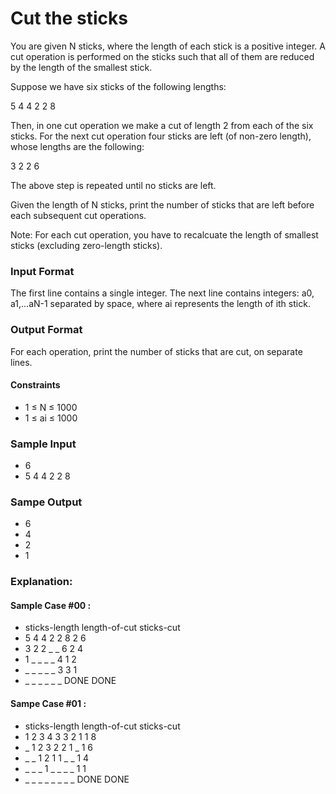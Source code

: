 # Cut the sticks
You are given N sticks, where the length of each stick is a positive integer. A cut operation is performed on the sticks such that all of them are reduced by the length of the smallest stick.

Suppose we have six sticks of the following lengths:

5 4 4 2 2 8

Then, in one cut operation we make a cut of length 2 from each of the six sticks. For the next cut operation four sticks are left (of non-zero length), whose lengths are the following:

3 2 2 6

The above step is repeated until no sticks are left.

Given the length of N sticks, print the number of sticks that are left before each subsequent cut operations.

Note: For each cut operation, you have to recalcuate the length of smallest sticks (excluding zero-length sticks).

### Input Format
The first line contains a single integer.
The next line contains integers: a0, a1,...aN-1 separated by space, where ai represents the length of ith stick.

### Output Format
For each operation, print the number of sticks that are cut, on separate lines.

#### Constraints
- 1 ≤ N ≤ 1000
- 1 ≤ ai ≤ 1000
### Sample Input
- 6
- 5 4 4 2 2 8
### Sampe Output
- 6
- 4
- 2
- 1
### Explanation:
#### Sample Case #00 :
- sticks-length        length-of-cut   sticks-cut
- 5 4 4 2 2 8             2               6
- 3 2 2 _ _ 6             2               4
- 1 _ _ _ _ 4             1               2
- _ _ _ _ _ 3             3               1
- _ _ _ _ _ _           DONE            DONE
#### Sampe Case #01 :
- sticks-length         length-of-cut   sticks-cut
- 1 2 3 4 3 3 2 1         1               8
- _ 1 2 3 2 2 1 _         1               6
- _ _ 1 2 1 1 _ _         1               4
- _ _ _ 1 _ _ _ _         1               1
- _ _ _ _ _ _ _ _       DONE            DONE
